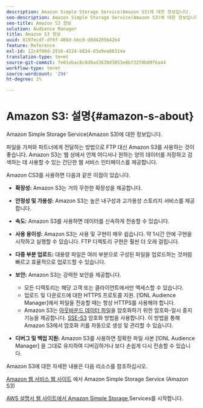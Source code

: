 ```yaml
---
description: Amazon Simple Storage Service(Amazon S3)에 대한 정보입니다.
seo-description: Amazon Simple Storage Service(Amazon S3)에 대한 정보입니다.
seo-title: Amazon S3 정보
solution: Audience Manager
title: Amazon S3 정보
uuid: 8197ecdf-df8f-488d-bbc0-d8d4205b42b4
feature: Reference
exl-id: 12c4f00d-2916-4224-b834-d3a9ea86314a
translation-type: tm+mt
source-git-commit: fe01ebac8c0d0ad3630d3853e0bf32f0b00f6a44
workflow-type: tm+mt
source-wordcount: '294'
ht-degree: 1%

---
```


# Amazon S3: 설명{#amazon-s-about}

Amazon Simple Storage Service(Amazon S3)에 대한 정보입니다.

파일을 가져와 파트너에게 전달하는 방법으로 FTP 대신 Amazon S3를 사용하는 것이 좋습니다. Amazon S3는 웹 상에서 언제 어디서나 원하는 양의 데이터를 저장하고 검색하는 데 사용할 수 있는 간단한 웹 서비스 인터페이스를 제공합니다.

Amazon CS3를 사용하면 다음과 같은 이점이 있습니다.

* **확장성:** Amazon S3는 거의 무한한 확장성을 제공합니다.
* **안정성 및 가용성:** Amazon S3는 높은 내구성과 고가용성 스토리지 서비스를 제공합니다.
* **속도:** Amazon S3를 사용하면 데이터를 신속하게 전송할 수 있습니다.
* **사용 용이성:** Amazon S3는 사용 및 구현이 매우 쉽습니다. 약 1시간 안에 구현을 시작하고 실행할 수 있습니다. FTP 디렉토리 구현은 훨씬 더 오래 걸립니다.
* **다중 부분 업로드:** 대용량 파일은 여러 부분으로 구성된 파일을 업로드하는 것처럼 빠르고 효율적으로 업로드할 수 있습니다.
* **보안:** Amazon S3는 강력한 보안을 제공합니다.

   * 모든 디렉토리는 해당 고객 또는 클라이언트에서만 액세스할 수 있습니다.
   * 업로드 및 다운로드에 대한 HTTPS 프로토콜 지원. [!DNL Audience Manager]에서 파일을 전송할 때는 항상 HTTPS를 사용해야 합니다.
   * Amazon S3는 [아웃바운드 데이터 파일](../integration/receiving-audience-data/batch-outbound-transfers/outbound-file-name-contents.md)을 암호화하기 위한 암호화-일시 중지 기능을 제공합니다. [SSE-S3](https://docs.aws.amazon.com/AmazonS3/latest/dev/serv-side-encryption.html) 암호화 방법을 사용합니다. 이 방법을 통해 Amazon S3에서 암호화 키를 자동으로 생성 및 관리할 수 있습니다.

* **디버그 및 백업 지원:** Amazon S3를 사용하면 정확한 파일 사본 [!DNL Audience Manager] 을 그대로 유지하여 디버깅하거나 보다 손쉽게 다시 전송할 수 있습니다.

Amazon S3에 대한 자세한 내용은 다음 리소스를 참조하십시오.

[Amazon 웹 서비스 웹 사이트](https://aws.amazon.com/s3/) 에서 Amazon Simple Storage Service (Amazon S3)

[AWS 설명서 웹 사이트에서 Amazon Simple Storage ](https://docs.aws.amazon.com/AmazonS3/latest/gsg/GetStartedWithS3.html) Services를 시작합니다.
